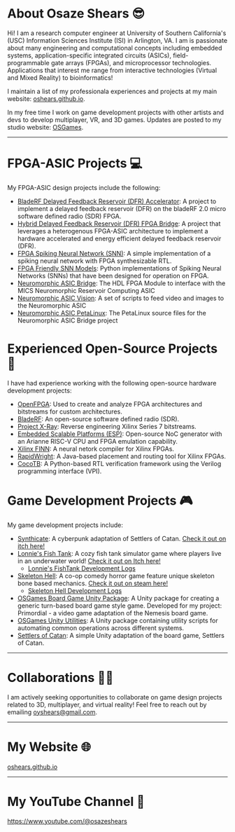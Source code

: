# About Osaze Shears 😎

Hi! I am a research computer engineer at University of Southern California's (USC) Information Sciences Institute (ISI) in Arlington, VA. I am is passionate about many engineering and computational concepts including embedded systems, application-specific integrated circuits (ASICs), field-programmable gate arrays (FPGAs), and microprocessor technologies. Applications that interest me range from interactive technologies (Virtual and Mixed Reality) to bioinformatics!

I maintain a list of my professionala experiences and projects at my main website: [oshears.github.io](https://oshears.github.io/).

In my free time I work on game development projects with other artists and devs to develop multiplayer, VR, and 3D games. Updates are posted to my studio website: [OSGames](https://oshears.github.io/osgames/).

-------

# FPGA-ASIC Projects 💻

My FPGA-ASIC design projects include the following:

- [BladeRF Delayed Feedback Reservoir (DFR) Accelerator](https://github.com/oshears/bladerf_dfr_accelerator): A project to implement a delayed feedback reservoir (DFR) on the bladeRF 2.0 micro software defined radio (SDR) FPGA.
- [Hybrid Delayed Feedback Reservoir (DFR) FPGA Bridge](https://github.com/oshears/hybrid_dfr_system): A project that leverages a heterogenous FPGA-ASIC architecture to implement a hardware accelerated and energy efficient delayed feedback reservoir (DFR).
- [FPGA Spiking Neural Network (SNN)](https://github.com/oshears/SNN-FPGA-Implementation/tree/master): A simple implementation of a spiking neural network with FPGA synthesizable RTL.
- [FPGA Friendly SNN Models](https://github.com/oshears/fpga_snn_models): Python implementations of Spiking Neural Networks (SNNs) that have been designed for operation on FPGA.
- [Neuromorphic ASIC Bridge](https://github.com/oshears/neuromorphic_asic_bridge): The HDL FPGA Module to interface with the MICS Neuromorphic Reservoir Computing ASIC
 - [Neuromorphic ASIC Vision](https://github.com/oshears/neuromorphic_asic_vision): A set of scripts to feed video and images to the Neuromorphic ASIC
 - [Neuromorphic ASIC PetaLinux](https://github.com/oshears/neuromorphic_asic_bridge_petalinux): The PetaLinux source files for the Neuromorphic ASIC Bridge project

# Experienced Open-Source Projects 🧠

I have had experience working with the following open-source hardware development projects: 

- [OpenFPGA](https://github.com/oshears/OpenFPGA): Used to create and analyze FPGA architectures and bitstreams for custom architectures.
- [BladeRF](https://github.com/oshears/bladeRF): An open-source software defined radio (SDR).
- [Project X-Ray](https://github.com/f4pga/prjxray): Reverse engineering Xilinx Series 7 bitstreams.
- [Embedded Scalable Platforms (ESP)](https://github.com/sld-columbia/esp): Open-source NoC generator with an Arianne RISC-V CPU and FPGA emulation capability.
- [Xilinx FINN](https://github.com/Xilinx/finn): A neural netork compiler for Xilinx FPGAs.
- [RapidWright](https://github.com/Xilinx/RapidWright): A Java-based placement and routing tool for Xilinx FPGAs.
- [CocoTB](https://github.com/cocotb/cocotb): A Python-based RTL verification framework using the Verilog programming interface (VPI).

# Game Development Projects 🎮

My game development projects include:

- [Synthicate](https://github.com/oshears/Synthicate): A cyberpunk adaptation of Settlers of Catan. [Check it out on itch here!](https://oshears.itch.io/synthicate)
- [Lonnie's Fish Tank](https://oshears.itch.io/lonnies-fishtank): A cozy fish tank simulator game where players live in an underwater world! [Check it out on Itch here!](https://oshears.itch.io/lonnies-fishtank)
   - [Lonnie's FishTank Development Logs](https://www.youtube.com/playlist?list=PLbVBSGvd5C8L77ZwYOqYfpausbkzptVR-)
- [Skeleton Hell](https://store.steampowered.com/app/3082170/Skeleton_Hell/): A co-op comedy horror game feature unique skeleton bone based mechanics. [Check it out on steam here!](https://store.steampowered.com/app/3082170/Skeleton_Hell/)
   - [Skeleton Hell Development Logs](https://www.youtube.com/playlist?list=PLbVBSGvd5C8JeKJ4HVEQfk0pMdNYdzTyy)
- [OSGames Board Game Unity Package](https://github.com/oshears/boardgame/): A Unity package for creating a generic turn-based board game style game. Developed for my project: Primordial - a video game adaptation of the Nemesis board game. 
- [OSGames Unity Utilities](https://github.com/oshears/com.osgames.utilities): A Unity package containing utility scripts for automating common operations across different systems.
- [Settlers of Catan](https://github.com/oshears/Settlers-of-Catan): A simple Unity adaptation of the board game, Settlers of Catan.
-------

# Collaborations 🤝🏽
I am actively seeking opportunities to collaborate on game design projects related to 3D, multiplayer, and virtual reality! Feel free to reach out by emailing [oyshears@gmail.com](mailto:oyshears@gmail.com).

-------

# My Website 🌐
[oshears.github.io](https://oshears.github.io)

-------

# My YouTube Channel 🎥
https://www.youtube.com/@osazeshears


